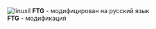 
<img src="https://x0.at/eNum.jpg" alt="linuxil"> 
<b>FTG</b> - модифицирован на русский язык<br> 
<b>FTG</b> - модификация
